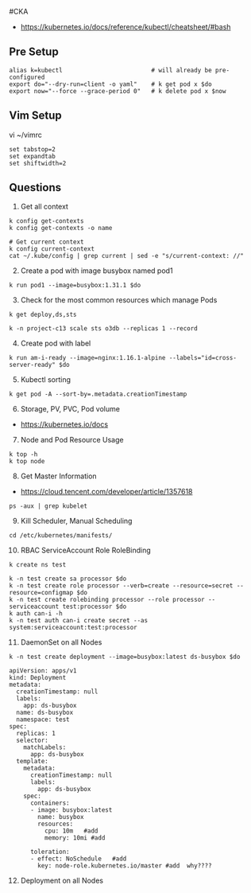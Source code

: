 #CKA
- https://kubernetes.io/docs/reference/kubectl/cheatsheet/#bash
## Pre Setup
```
alias k=kubectl                         # will already be pre-configured
export do="--dry-run=client -o yaml"    # k get pod x $do
export now="--force --grace-period 0"   # k delete pod x $now
```

## Vim Setup

vi ~/vimrc
```
set tabstop=2
set expandtab
set shiftwidth=2
```

## Questions

1. Get all context
```
k config get-contexts
k config get-contexts -o name

# Get current context
k config current-context
cat ~/.kube/config | grep current | sed -e "s/current-context: //"
```
2. Create a pod with image busybox named pod1
```
k run pod1 --image=busybox:1.31.1 $do
```
3. Check for the most common resources which manage Pods
```
k get deploy,ds,sts

k -n project-c13 scale sts o3db --replicas 1 --record
```

4. Create pod with label
```
k run am-i-ready --image=nginx:1.16.1-alpine --labels="id=cross-server-ready" $do
```

5. Kubectl sorting
```
k get pod -A --sort-by=.metadata.creationTimestamp
```

6. Storage, PV, PVC, Pod volume
- https://kubernetes.io/docs

7. Node and Pod Resource Usage

```
k top -h
k top node
```

8. Get Master Information
- https://cloud.tencent.com/developer/article/1357618
```
ps -aux | grep kubelet
```

9. Kill Scheduler, Manual Scheduling
```
cd /etc/kubernetes/manifests/
```

10. RBAC ServiceAccount Role RoleBinding

```
k create ns test

k -n test create sa processor $do
k -n test create role processor --verb=create --resource=secret --resource=configmap $do
k -n test create rolebinding processor --role processor --serviceaccount test:processor $do
k auth can-i -h
k -n test auth can-i create secret --as system:serviceaccount:test:processor
```

11. DaemonSet on all Nodes

```
k -n test create deployment --image=busybox:latest ds-busybox $do

apiVersion: apps/v1
kind: Deployment
metadata:
  creationTimestamp: null
  labels:
    app: ds-busybox
  name: ds-busybox
  namespace: test
spec:
  replicas: 1
  selector:
    matchLabels:
      app: ds-busybox
  template:
    metadata:
      creationTimestamp: null
      labels:
        app: ds-busybox
    spec:
      containers:
      - image: busybox:latest
        name: busybox
        resources:
          cpu: 10m   #add
          memory: 10mi #add
          
      toleration:
      - effect: NoSchedule   #add
        key: node-role.kubernetes.io/master #add  why????
```

12. Deployment on all Nodes

```

```